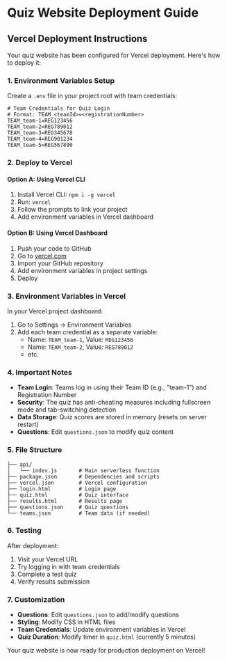 # Quiz Website Deployment Guide

## Vercel Deployment Instructions

Your quiz website has been configured for Vercel deployment. Here's how to deploy it:

### 1. Environment Variables Setup

Create a `.env` file in your project root with team credentials:

```env
# Team Credentials for Quiz Login
# Format: TEAM_<teamId>=<registrationNumber>
TEAM_team-1=REG123456
TEAM_team-2=REG789012
TEAM_team-3=REG345678
TEAM_team-4=REG901234
TEAM_team-5=REG567890
```

### 2. Deploy to Vercel

#### Option A: Using Vercel CLI
1. Install Vercel CLI: `npm i -g vercel`
2. Run: `vercel`
3. Follow the prompts to link your project
4. Add environment variables in Vercel dashboard

#### Option B: Using Vercel Dashboard
1. Push your code to GitHub
2. Go to [vercel.com](https://vercel.com)
3. Import your GitHub repository
4. Add environment variables in project settings
5. Deploy

### 3. Environment Variables in Vercel

In your Vercel project dashboard:
1. Go to Settings → Environment Variables
2. Add each team credential as a separate variable:
   - Name: `TEAM_team-1`, Value: `REG123456`
   - Name: `TEAM_team-2`, Value: `REG789012`
   - etc.

### 4. Important Notes

- **Team Login**: Teams log in using their Team ID (e.g., "team-1") and Registration Number
- **Security**: The quiz has anti-cheating measures including fullscreen mode and tab-switching detection
- **Data Storage**: Quiz scores are stored in memory (resets on server restart)
- **Questions**: Edit `questions.json` to modify quiz content

### 5. File Structure

```
├── api/
│   └── index.js       # Main serverless function
├── package.json       # Dependencies and scripts
├── vercel.json        # Vercel configuration
├── login.html         # Login page
├── quiz.html          # Quiz interface
├── results.html       # Results page
├── questions.json     # Quiz questions
└── teams.json         # Team data (if needed)
```

### 6. Testing

After deployment:
1. Visit your Vercel URL
2. Try logging in with team credentials
3. Complete a test quiz
4. Verify results submission

### 7. Customization

- **Questions**: Edit `questions.json` to add/modify questions
- **Styling**: Modify CSS in HTML files
- **Team Credentials**: Update environment variables in Vercel
- **Quiz Duration**: Modify timer in `quiz.html` (currently 5 minutes)

Your quiz website is now ready for production deployment on Vercel!
